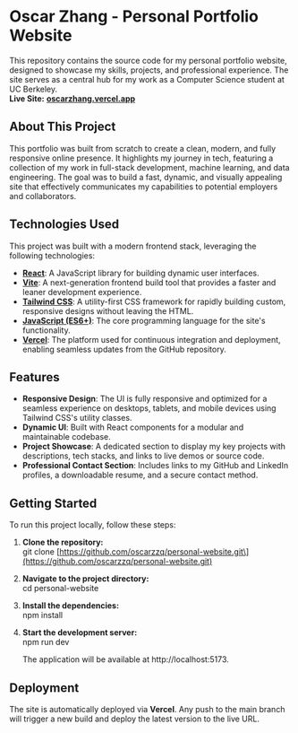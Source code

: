 # **Oscar Zhang \- Personal Portfolio Website**

This repository contains the source code for my personal portfolio website, designed to showcase my skills, projects, and professional experience. The site serves as a central hub for my work as a Computer Science student at UC Berkeley.  
**Live Site:** [**oscarzhang.vercel.app**](https://oscarzhang.vercel.app/)

## **About This Project**

This portfolio was built from scratch to create a clean, modern, and fully responsive online presence. It highlights my journey in tech, featuring a collection of my work in full-stack development, machine learning, and data engineering. The goal was to build a fast, dynamic, and visually appealing site that effectively communicates my capabilities to potential employers and collaborators.

## **Technologies Used**

This project was built with a modern frontend stack, leveraging the following technologies:

* [**React**](https://react.dev/): A JavaScript library for building dynamic user interfaces.  
* [**Vite**](https://vitejs.dev/): A next-generation frontend build tool that provides a faster and leaner development experience.  
* [**Tailwind CSS**](https://tailwindcss.com/): A utility-first CSS framework for rapidly building custom, responsive designs without leaving the HTML.  
* [**JavaScript (ES6+)**](https://www.javascript.com/): The core programming language for the site's functionality.  
* [**Vercel**](https://vercel.com/): The platform used for continuous integration and deployment, enabling seamless updates from the GitHub repository.

## **Features**

* **Responsive Design**: The UI is fully responsive and optimized for a seamless experience on desktops, tablets, and mobile devices using Tailwind CSS's utility classes.  
* **Dynamic UI**: Built with React components for a modular and maintainable codebase.  
* **Project Showcase**: A dedicated section to display my key projects with descriptions, tech stacks, and links to live demos or source code.  
* **Professional Contact Section**: Includes links to my GitHub and LinkedIn profiles, a downloadable resume, and a secure contact method.

## **Getting Started**

To run this project locally, follow these steps:

1. **Clone the repository:**  
   git clone \[https://github.com/oscarzzq/personal-website.git\](https://github.com/oscarzzq/personal-website.git)

2. **Navigate to the project directory:**  
   cd personal-website

3. **Install the dependencies:**  
   npm install

4. **Start the development server:**  
   npm run dev

   The application will be available at http://localhost:5173.

## **Deployment**

The site is automatically deployed via **Vercel**. Any push to the main branch will trigger a new build and deploy the latest version to the live URL.  